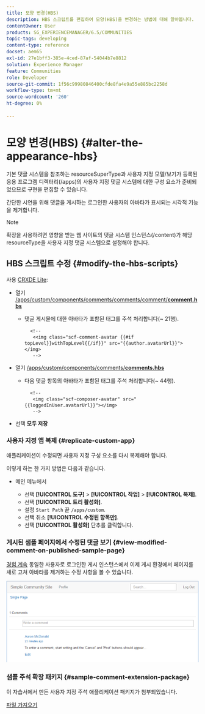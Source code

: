 ```yaml
---
title: 모양 변경(HBS)
description: HBS 스크립트를 편집하여 모양(HBS)을 변경하는 방법에 대해 알아봅니다.
contentOwner: User
products: SG_EXPERIENCEMANAGER/6.5/COMMUNITIES
topic-tags: developing
content-type: reference
docset: aem65
exl-id: 27e1bff3-385e-4ced-87af-54044b7e8812
solution: Experience Manager
feature: Communities
role: Developer
source-git-commit: 1f56c99980846400cfde8fa4e9a55e885bc2258d
workflow-type: tm+mt
source-wordcount: '260'
ht-degree: 0%

---
```


# 모양 변경(HBS) {#alter-the-appearance-hbs}

기본 댓글 시스템을 참조하는 resourceSuperType과 사용자 지정 모델/보기가 등록된 응용 프로그램 디렉터리(/apps)의 사용자 지정 댓글 시스템에 대한 구성 요소가 준비되었으므로 구현을 편집할 수 있습니다.

간단한 시연을 위해 댓글을 게시하는 로그인한 사용자의 아바타가 표시되는 시각적 기능을 제거합니다.

>[!NOTE]
>
>확장을 사용하려면 영향을 받는 웹 사이트의 댓글 시스템 인스턴스(/content)가 해당 resourceType을 사용자 지정 댓글 시스템으로 설정해야 합니다.

## HBS 스크립트 수정 {#modify-the-hbs-scripts}

사용 [CRXDE Lite](/help/sites-developing/developing-with-crxde-lite.md):

* 열기 [/apps/custom/components/comments/comments/comment/**comment.hbs**](https://localhost:4502/crx/de/index.jsp#/apps/custom/components/comments/comment/comment.hbs)

   * 댓글 게시물에 대한 아바타가 포함된 태그를 주석 처리합니다(~ 21행).

     ```
       <!--
        <<img class="scf-comment-avatar {{#if topLevel}}withTopLevel{{/if}}" src="{{author.avatarUrl}}"></img>
        -->
     ```

* 열기 [/apps/custom/components/comments/**comments.hbs**](https://localhost:4502/crx/de/index.jsp#/apps/custom/components/comments/comments.hbs)

   * 다음 댓글 항목의 아바타가 포함된 태그를 주석 처리합니다(~ 44행).

     ```
       <!--
        <img class="scf-composer-avatar" src="{{loggedInUser.avatarUrl}}"></img>
        -->
     ```

* 선택 **모두 저장**

### 사용자 지정 앱 복제 {#replicate-custom-app}

애플리케이션이 수정되면 사용자 지정 구성 요소를 다시 복제해야 합니다.

이렇게 하는 한 가지 방법은 다음과 같습니다.

* 메인 메뉴에서

   * 선택 **[!UICONTROL 도구]** > **[!UICONTROL 작업]** > **[!UICONTROL 복제]**.
   * 선택 **[!UICONTROL 트리 활성화]**.
   * 설정 `Start Path` 끝 `/apps/custom`.
   * 선택 취소 **[!UICONTROL 수정된 항목만]**.
   * 선택 **[!UICONTROL 활성화]** 단추를 클릭합니다.

### 게시된 샘플 페이지에서 수정된 댓글 보기 {#view-modified-comment-on-published-sample-page}

[경험 계속](/help/communities/extend-sample-page.md#publish-sample-page) 동일한 사용자로 로그인한 게시 인스턴스에서 이제 게시 환경에서 페이지를 새로 고쳐 아바타를 제거하는 수정 사항을 볼 수 있습니다.

![수정된 콘텐츠 보기](assets/view-modified-content.png)

### 샘플 주석 확장 패키지 {#sample-comment-extension-package}

이 자습서에서 만든 사용자 지정 주석 애플리케이션 패키지가 첨부되었습니다.

[파일 가져오기](assets/sample-comment-extension-6-1-fp3.zip)

